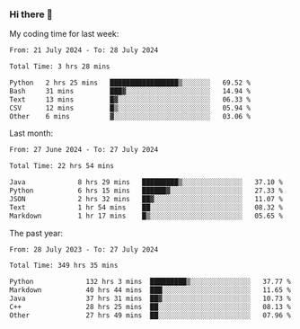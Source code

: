 ### Hi there 👋

My coding time for last week:

<!--START_SECTION:week-->

```txt
From: 21 July 2024 - To: 28 July 2024

Total Time: 3 hrs 28 mins

Python   2 hrs 25 mins   █████████████████▒░░░░░░░   69.52 %
Bash     31 mins         ███▓░░░░░░░░░░░░░░░░░░░░░   14.94 %
Text     13 mins         █▓░░░░░░░░░░░░░░░░░░░░░░░   06.33 %
CSV      12 mins         █▒░░░░░░░░░░░░░░░░░░░░░░░   05.94 %
Other    6 mins          ▓░░░░░░░░░░░░░░░░░░░░░░░░   03.06 %
```

<!--END_SECTION:week-->

Last month:

<!--START_SECTION:month-->

```txt
From: 27 June 2024 - To: 27 July 2024

Total Time: 22 hrs 54 mins

Java             8 hrs 29 mins   █████████▒░░░░░░░░░░░░░░░   37.10 %
Python           6 hrs 15 mins   ██████▓░░░░░░░░░░░░░░░░░░   27.33 %
JSON             2 hrs 32 mins   ██▓░░░░░░░░░░░░░░░░░░░░░░   11.07 %
Text             1 hr 54 mins    ██░░░░░░░░░░░░░░░░░░░░░░░   08.32 %
Markdown         1 hr 17 mins    █▒░░░░░░░░░░░░░░░░░░░░░░░   05.65 %
```

<!--END_SECTION:month-->

The past year:

<!--START_SECTION:year-->

```txt
From: 28 July 2023 - To: 27 July 2024

Total Time: 349 hrs 35 mins

Python             132 hrs 3 mins  █████████▒░░░░░░░░░░░░░░░   37.77 %
Markdown           40 hrs 44 mins  ███░░░░░░░░░░░░░░░░░░░░░░   11.65 %
Java               37 hrs 31 mins  ██▓░░░░░░░░░░░░░░░░░░░░░░   10.73 %
C++                28 hrs 25 mins  ██░░░░░░░░░░░░░░░░░░░░░░░   08.13 %
Other              27 hrs 49 mins  ██░░░░░░░░░░░░░░░░░░░░░░░   07.96 %
```

<!--END_SECTION:year-->
